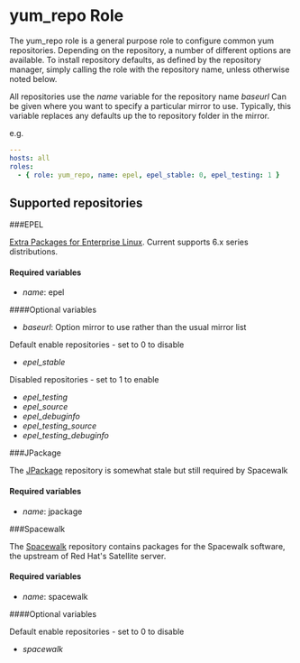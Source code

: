yum_repo Role
=============

The yum_repo role is a general purpose role to configure common yum repositories. 
Depending on the repository, a number of different options are available.
To install repository defaults, as defined by the repository manager, simply calling the role
with the repository name, unless otherwise noted below.

All repositories use the *name* variable for the repository name
*baseurl* Can be given where you want to specify a particular mirror to use. Typically, this
variable replaces any defaults up the to repository folder in the mirror.

e.g.
```yaml
---
hosts: all
roles:
  - { role: yum_repo, name: epel, epel_stable: 0, epel_testing: 1 }
```

Supported repositories
--------------------

###EPEL

[Extra Packages for Enterprise Linux](http://fedoraproject.org/wiki/EPEL). Current supports 6.x series
distributions.

#### Required variables

* *name*: epel

####Optional variables

* *baseurl*: Option mirror to use rather than the usual mirror list

Default enable repositories - set to 0 to disable

* *epel_stable*

Disabled repositories - set to 1 to enable

* *epel_testing* 
* *epel_source*
* *epel_debuginfo*
* *epel_testing_source*
* *epel_testing_debuginfo*

###JPackage

The [JPackage](http://www.jpackage.org) repository is somewhat stale but still required by Spacewalk

#### Required variables

* *name*: jpackage

###Spacewalk

The [Spacewalk](http://spacewalk.redhat.com) repository contains packages for the Spacewalk software, the upstream of Red Hat's Satellite server.

#### Required variables

* *name*: spacewalk

####Optional variables

Default enable repositories - set to 0 to disable

* *spacewalk*


